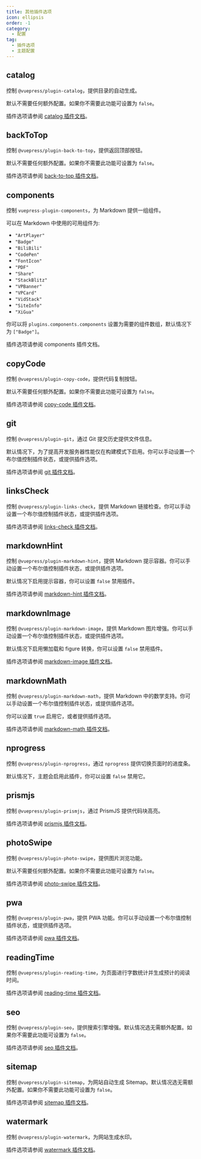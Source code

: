 ```yaml
---
title: 其他插件选项
icon: ellipsis
order: -1
category:
  - 配置
tag:
  - 插件选项
  - 主题配置
---
```


## catalog <Badge text="默认启用" />

控制 `@vuepress/plugin-catalog`，提供目录的自动生成。

默认不需要任何额外配置。如果你不需要此功能可设置为 `false`。

插件选项请参阅 [catalog 插件文档][catalog-config]。

## backToTop <Badge text="默认启用" />

控制 `@vuepress/plugin-back-to-top`，提供返回顶部按钮。

默认不需要任何额外配置。如果你不需要此功能可设置为 `false`。

插件选项请参阅 [back-to-top 插件文档][back-to-top-config]。

## components

控制 `vuepress-plugin-components`，为 Markdown 提供一组组件。

可以在 Markdown 中使用的可用组件为:

- `"ArtPlayer"`
- `"Badge"`
- `"BiliBili"`
- `"CodePen"`
- `"FontIcon"`
- `"PDF"`
- `"Share"`
- `"StackBlitz"`
- `"VPBanner"`
- `"VPCard"`
- `"VidStack"`
- `"SiteInfo"`
- `"XiGua"`

你可以将 `plugins.components.components` 设置为需要的组件数组，默认情况下为 `["Badge"]`。

插件选项请参阅 <ProjectLink name="components" path="/zh/config.html">components 插件文档</ProjectLink>。

## copyCode <Badge text="默认启用" />

控制 `@vuepress/plugin-copy-code`，提供代码复制按钮。

默认不需要任何额外配置。如果你不需要此功能可设置为 `false`。

插件选项请参阅 [copy-code 插件文档][copy-code-config]。

## git <Badge text="默认仅限构建模式" />

控制 `@vuepress/plugin-git`，通过 Git 提交历史提供文件信息。

默认情况下，为了提高开发服务器性能仅在构建模式下启用。你可以手动设置一个布尔值控制插件状态，或提供插件选项。

插件选项请参阅 [git 插件文档][git-config]。

## linksCheck <Badge text="默认启用" />

控制 `@vuepress/plugin-links-check`，提供 Markdown 链接检查。你可以手动设置一个布尔值控制插件状态，或提供插件选项。

插件选项请参阅 [links-check 插件文档][links-check-config]。

## markdownHint <Badge text="默认启用" />

控制 `@vuepress/plugin-markdown-hint`，提供 Markdown 提示容器。你可以手动设置一个布尔值控制插件状态，或提供插件选项。

默认情况下启用提示容器，你可以设置 `false` 禁用插件。

插件选项请参阅 [markdown-hint 插件文档][markdown-hint-config]。

## markdownImage <Badge text="默认启用" />

控制 `@vuepress/plugin-markdown-image`，提供 Markdown 图片增强。你可以手动设置一个布尔值控制插件状态，或提供插件选项。

默认情况下启用懒加载和 figure 转换，你可以设置 `false` 禁用插件。

插件选项请参阅 [markdown-image 插件文档][markdown-image-config]。

## markdownMath

控制 `@vuepress/plugin-markdown-math`，提供 Markdown 中的数学支持。你可以手动设置一个布尔值控制插件状态，或提供插件选项。

你可以设置 `true` 启用它，或者提供插件选项。

插件选项请参阅 [markdown-math 插件文档][markdown-math-config]。

## nprogress <Badge text="默认启用" />

控制 `@vuepress/plugin-nprogress`，通过 `nprogress` 提供切换页面时的进度条。

默认情况下，主题会启用此插件，你可以设置 `false` 禁用它。

## prismjs

控制 `@vuepress/plugin-prismjs`，通过 PrismJS 提供代码块高亮。

插件选项请参阅 [prismjs 插件文档][prismjs-config]。

## photoSwipe <Badge text="默认启用" />

控制 `@vuepress/plugin-photo-swipe`，提供图片浏览功能。

默认不需要任何额外配置。如果你不需要此功能可设置为 `false`。

插件选项请参阅 [photo-swipe 插件文档][photo-swipe-config]。

## pwa

控制 `@vuepress/plugin-pwa`，提供 PWA 功能。你可以手动设置一个布尔值控制插件状态，或提供插件选项。

插件选项请参阅 [pwa 插件文档][pwa-config]。

## readingTime <Badge text="默认启用" />

控制 `@vuepress/plugin-reading-time`，为页面进行字数统计并生成预计的阅读时间。

插件选项请参阅 [reading-time 插件文档][reading-time-config]。

## seo <Badge text="默认启用" />

控制 `@vuepress/plugin-seo`，提供搜索引擎增强。默认情况选无需额外配置。如果你不需要此功能可设置为 `false`。

插件选项请参阅 [seo 插件文档][seo-config]。

## sitemap <Badge text="默认启用" />

控制 `@vuepress/plugin-sitemap`，为网站自动生成 Sitemap。默认情况选无需额外配置。如果你不需要此功能可设置为 `false`。

插件选项请参阅 [sitemap 插件文档][sitemap-config]。

## watermark

控制 `@vuepress/plugin-watermark`，为网站生成水印。

插件选项请参阅 [watermark 插件文档][watermark-config]。

[back-to-top-config]: https://ecosystem.vuejs.press/zh/plugins/back-to-top.html#options
[catalog-config]: https://ecosystem.vuejs.press/zh/plugins/features/catalog.html#options
[copy-code-config]: https://ecosystem.vuejs.press/zh/plugins/features/copy-code.html#options
[git-config]: https://ecosystem.vuejs.press/zh/plugins/development/git.html#options
[links-check-config]: https://ecosystem.vuejs.press/zh/plugins/markdown/links-check.html#options
[markdown-hint-config]: https://ecosystem.vuejs.press/zh/plugins/markdown/markdown-hint.html#options
[markdown-image-config]: https://ecosystem.vuejs.press/zh/plugins/markdown/markdown-image.html#options
[markdown-math-config]: https://ecosystem.vuejs.press/zh/plugins/markdown/markdown-math.html#options
[photo-swipe-config]: https://ecosystem.vuejs.press/zh/plugins/features/photo-swipe.html#options
[prismjs-config]: https://ecosystem.vuejs.press/zh/plugins/markdown/prismjs.html#options
[pwa-config]: https://ecosystem.vuejs.press/zh/plugins/pwa/pwa/config.html#options
[reading-time-config]: https://ecosystem.vuejs.press/zh/plugins/development/reading-time.html#options
[seo-config]: https://ecosystem.vuejs.press/zh/plugins/seo/seo/config.html
[sitemap-config]: https://ecosystem.vuejs.press/zh/plugins/seo/sitemap/config.html
[watermark-config]: https://ecosystem.vuejs.press/zh/plugins/features/watermark.html
